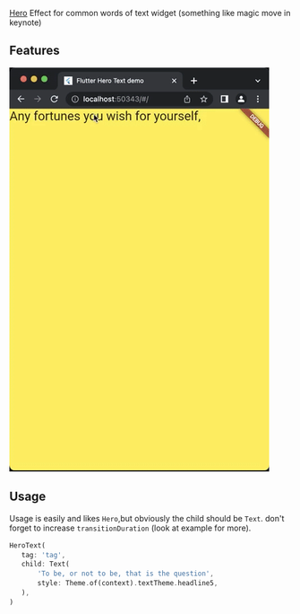 <!-- 
This README describes the package. If you publish this package to pub.dev,
this README's contents appear on the landing page for your package.

For information about how to write a good package README, see the guide for
[writing package pages](https://dart.dev/guides/libraries/writing-package-pages). 

For general information about developing packages, see the Dart guide for
[creating packages](https://dart.dev/guides/libraries/create-library-packages)
and the Flutter guide for
[developing packages and plugins](https://flutter.dev/developing-packages). 
-->

[Hero](https://api.flutter.dev/flutter/widgets/Hero-class.html) Effect for common words of text widget (something like magic move in keynote)

## Features

![HeroText](https://github.com/sshadkany/HeroText/blob/master/example/img/BrowserPreview.gif?raw=true)

## Usage
 Usage is easily and likes `Hero`,but obviously the child should be `Text`.
 don't forget to increase `transitionDuration` (look at example for more).
```dart
HeroText(
   tag: 'tag',
   child: Text(
       'To be, or not to be, that is the question',
       style: Theme.of(context).textTheme.headline5,
   ),
)
```
